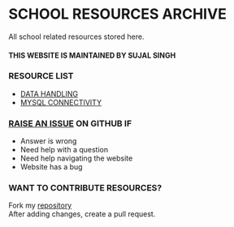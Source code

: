# SCHOOL RESOURCES ARCHIVE

All school related resources stored here.
#### THIS WEBSITE IS MAINTAINED BY SUJAL SINGH

### RESOURCE LIST

- [DATA HANDLING](./data-handling)
- [MYSQL CONNECTIVITY](./mysql-connectivity)


### [RAISE AN ISSUE](https://sujaldev.github.io/school/) ON GITHUB IF
- Answer is wrong
- Need help with a question
- Need help navigating the website
- Website has a bug

### WANT TO CONTRIBUTE RESOURCES?
Fork my [repository](https://github.com/sujaldev/school) \
After adding changes, create a pull request.